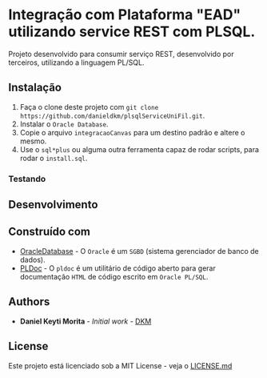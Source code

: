 # Integração com Plataforma "EAD" utilizando service REST com PLSQL.

Projeto desenvolvido para consumir serviço REST, desenvolvido por terceiros, utilizando a linguagem PL/SQL.

## Instalação

1. Faça o clone deste projeto com `git clone https://github.com/danieldkm/plsqlServiceUniFil.git`.
2. Instalar o `Oracle Database`.
3. Copie o arquivo `integracaoCanvas` para um destino padrão e altere o mesmo.
4. Use o `sql*plus` ou alguma outra ferramenta capaz de rodar scripts, para rodar o `install.sql`.

### Testando

## Desenvolvimento

## Construído com

* [OracleDatabase](https://docs.oracle.com/cd/E11882_01/server.112/e10897/install.htm#ADMQS002) - O `Oracle` é um `SGBD` (sistema gerenciador de banco de dados).
* [PLDoc](http://pldoc.sourceforge.net/maven-site/) - O `pldoc` é um utilitário de código aberto para gerar documentação `HTML` de código escrito em `Oracle PL/SQL`.

## Authors

* **Daniel Keyti Morita** - *Initial work* - [DKM](https://github.com/danieldkm)

## License

Este projeto está licenciado sob a MIT License - veja o [LICENSE.md](LICENSE)